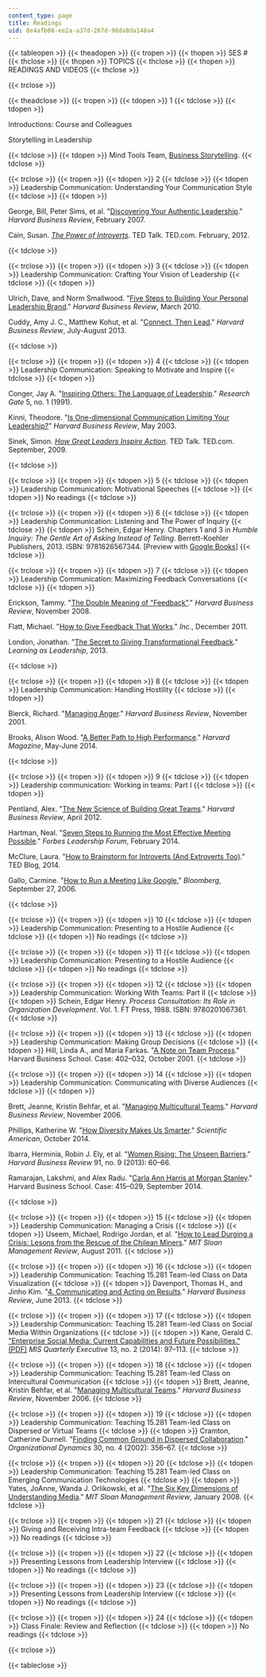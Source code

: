 ```yaml
---
content_type: page
title: Readings
uid: 8e4afb08-ee2a-a37d-267d-98da8da148a4
---
```


{{< tableopen >}}
{{< theadopen >}}
{{< tropen >}}
{{< thopen >}}
SES #
{{< thclose >}}
{{< thopen >}}
TOPICS
{{< thclose >}}
{{< thopen >}}
READINGS AND VIDEOS
{{< thclose >}}

{{< trclose >}}

{{< theadclose >}}
{{< tropen >}}
{{< tdopen >}}
1
{{< tdclose >}}
{{< tdopen >}}


Introductions: Course and Colleagues

Storytelling in Leadership


{{< tdclose >}}
{{< tdopen >}}
Mind Tools Team, [Business Storytelling](https://www.mindtools.com/pages/article/BusinessStoryTelling.htm).
{{< tdclose >}}

{{< trclose >}}
{{< tropen >}}
{{< tdopen >}}
2
{{< tdclose >}}
{{< tdopen >}}
Leadership Communication: Understanding Your Communication Style
{{< tdclose >}}
{{< tdopen >}}


George, Bill, Peter Sims, et al. "[Discovering Your Authentic Leadership](https://hbr.org/2007/02/discovering-your-authentic-leadership)." _Harvard Business Review_, February 2007.

Cain, Susan. [_The Power of Introverts_](https://www.ted.com/talks/susan_cain_the_power_of_introverts?language=en). TED Talk. TED.com. February, 2012.


{{< tdclose >}}

{{< trclose >}}
{{< tropen >}}
{{< tdopen >}}
3
{{< tdclose >}}
{{< tdopen >}}
Leadership Communication: Crafting Your Vision of Leadership
{{< tdclose >}}
{{< tdopen >}}


Ulrich, Dave, and Norm Smallwood. "[Five Steps to Building Your Personal Leadership Brand](https://hbr.org/product/five-steps-to-building-your-personal-leadership-brand/U0712A-PDF-ENG)." _Harvard Business Review_, March 2010.

Cuddy, Amy J. C., Matthew Kohut, et al. "[Connect, Then Lead](https://hbr.org/2013/07/connect-then-lead)." _Harvard Business Review_, July-August 2013.


{{< tdclose >}}

{{< trclose >}}
{{< tropen >}}
{{< tdopen >}}
4
{{< tdclose >}}
{{< tdopen >}}
Leadership Communication: Speaking to Motivate and Inspire
{{< tdclose >}}
{{< tdopen >}}


Conger, Jay A. "[Inspiring Others: The Language of Leadership](https://www.researchgate.net/publication/237118487_Inspiring_Others_The_Language_of_Leadership)." _Research Gate_ 5, no. 1 (1991).

Kinni, Theodore. "[Is One-dimensional Communication Limiting Your Leadership?](https://hbr.org/product/is-one-dimensional-communication-limiting-your-lea/an/C0305A-PDF-ENG?Ntt=one-dimensional%2520communication%2520limiting%2520your%2520leadership)" _Harvard Business Review_, May 2003.

Sinek, Simon. [_How Great Leaders Inspire Action_](https://www.ted.com/talks/simon_sinek_how_great_leaders_inspire_action?language=en). TED Talk. TED.com. September, 2009.


{{< tdclose >}}

{{< trclose >}}
{{< tropen >}}
{{< tdopen >}}
5
{{< tdclose >}}
{{< tdopen >}}
Leadership Communication: Motivational Speeches
{{< tdclose >}}
{{< tdopen >}}
No readings
{{< tdclose >}}

{{< trclose >}}
{{< tropen >}}
{{< tdopen >}}
6
{{< tdclose >}}
{{< tdopen >}}
Leadership Communication: Listening and The Power of Inquiry
{{< tdclose >}}
{{< tdopen >}}
Schein, Edgar Henry. Chapters 1 and 3 in _Humble Inquiry: The Gentle Art of Asking Instead of Telling_. Berrett-Koehler Publishers, 2013. ISBN: 9781626567344. \[Preview with [Google Books](http://books.google.com/books?id=g9aw5lKYu58C&pg=PA7=onepage)\]
{{< tdclose >}}

{{< trclose >}}
{{< tropen >}}
{{< tdopen >}}
7
{{< tdclose >}}
{{< tdopen >}}
Leadership Communication: Maximizing Feedback Conversations
{{< tdclose >}}
{{< tdopen >}}


Erickson, Tammy. "[The Double Meaning of "Feedback"](https://hbr.org/2008/11/the-double-meaning-of-feedback)." _Harvard Business Review_, November 2008.

Flatt, Michael. "[How to Give Feedback That Works](http://www.inc.com/michael-flatt/how-to-give-feedback-that-works.html)." _Inc._, December 2011.

London, Jonathan. "[The Secret to Giving Transformational Feedback](http://learnaslead.com/the-secret-to-giving-transformational-feedback/)." _Learning as Leadership_, 2013.


{{< tdclose >}}

{{< trclose >}}
{{< tropen >}}
{{< tdopen >}}
8
{{< tdclose >}}
{{< tdopen >}}
Leadership Communication: Handling Hostility
{{< tdclose >}}
{{< tdopen >}}


Bierck, Richard. "[Managing Anger](http://hbr.org/product/managing-anger/C0111B-PDF-ENG)." _Harvard Business Review_, November 2001.

Brooks, Alison Wood. "[A Better Path to High Performance](http://harvardmagazine.com/2014/05/a-better-path-to-high-performance)." _Harvard Magazine_, May-June 2014.


{{< tdclose >}}

{{< trclose >}}
{{< tropen >}}
{{< tdopen >}}
9
{{< tdclose >}}
{{< tdopen >}}
Leadership communication: Working in teams: Part I
{{< tdclose >}}
{{< tdopen >}}


Pentland, Alex. "[The New Science of Building Great Teams](https://hbr.org/webinar/2012/06/the-new-science-of-building-gr-2)." _Harvard Business Review_, April 2012.

Hartman, Neal. "[Seven Steps to Running the Most Effective Meeting Possible](http://www.forbes.com/sites/forbesleadershipforum/2014/02/05/seven-steps-to-running-the-most-effective-meeting-possible/#2ed62f0f1054)." _Forbes Leadership Forum_, February 2014.

McClure, Laura. "[How to Brainstorm for Introverts (And Extroverts Too)](http://blog.ted.com/how-to-run-a-brainstorm-for-introverts-and-extroverts-too/)." TED Blog, 2014.

Gallo, Carmine. "[How to Run a Meeting Like Google](http://www.bloomberg.com/news/articles/2006-09-26/how-to-run-a-meeting-like-google)," _Bloomberg_, September 27, 2006.


{{< tdclose >}}

{{< trclose >}}
{{< tropen >}}
{{< tdopen >}}
10
{{< tdclose >}}
{{< tdopen >}}
Leadership Communication: Presenting to a Hostile Audience
{{< tdclose >}}
{{< tdopen >}}
No readings
{{< tdclose >}}

{{< trclose >}}
{{< tropen >}}
{{< tdopen >}}
11
{{< tdclose >}}
{{< tdopen >}}
Leadership Communication: Presenting to a Hostile Audience
{{< tdclose >}}
{{< tdopen >}}
No readings
{{< tdclose >}}

{{< trclose >}}
{{< tropen >}}
{{< tdopen >}}
12
{{< tdclose >}}
{{< tdopen >}}
Leadership Communication: Working With Teams: Part II
{{< tdclose >}}
{{< tdopen >}}
Schein, Edgar Henry. _Process Consultation: Its Role in Organization Development_. Vol. 1. FT Press, 1988. ISBN: 9780201067361.
{{< tdclose >}}

{{< trclose >}}
{{< tropen >}}
{{< tdopen >}}
13
{{< tdclose >}}
{{< tdopen >}}
Leadership Communication: Making Group Decisions
{{< tdclose >}}
{{< tdopen >}}
Hill, Linda A., and Maria Farkas. "[A Note on Team Process](http://www.hbs.edu/faculty/Pages/item.aspx?num=28520)." Harvard Business School. Case: 402–032, October 2001.
{{< tdclose >}}

{{< trclose >}}
{{< tropen >}}
{{< tdopen >}}
14
{{< tdclose >}}
{{< tdopen >}}
Leadership Communication: Communicating with Diverse Audiences
{{< tdclose >}}
{{< tdopen >}}


Brett, Jeanne, Kristin Behfar, et al. "[Managing Multicultural Teams](https://hbr.org/2006/11/managing-multicultural-teams)." _Harvard Business Review_, November 2006.

Phillips, Katherine W. "[How Diversity Makes Us Smarter](https://www.scientificamerican.com/article/how-diversity-makes-us-smarter/)." _Scientific American_, October 2014.

Ibarra, Herminia, Robin J. Ely, et al. "[Women Rising: The Unseen Barriers](http://www.hbs.edu/faculty/Pages/item.aspx?num=45424)." _Harvard Business Review_ 91, no. 9 (2013): 60–66.

Ramarajan, Lakshmi, and Alex Radu. "[Carla Ann Harris at Morgan Stanley](http://www.hbs.edu/faculty/Pages/item.aspx?num=48067)." Harvard Business School. Case: 415–029, September 2014.


{{< tdclose >}}

{{< trclose >}}
{{< tropen >}}
{{< tdopen >}}
15
{{< tdclose >}}
{{< tdopen >}}
Leadership Communication: Managing a Crisis
{{< tdclose >}}
{{< tdopen >}}
Useem, Michael, Rodrigo Jordan, et al. "[How to Lead Durging a Crisis: Lesons from the Rescue of the Chilean Miners](http://sloanreview.mit.edu/article/how-to-lead-during-a-crisis-lessons-from-the-rescue-of-the-chilean-miners/)." _MIT Sloan Management Review_, August 2011.
{{< tdclose >}}

{{< trclose >}}
{{< tropen >}}
{{< tdopen >}}
16
{{< tdclose >}}
{{< tdopen >}}
Leadership Communication: Teaching 15.281 Team-led Class on Data Visualization
{{< tdclose >}}
{{< tdopen >}}
Davenport, Thomas H., and Jinho Kim. "[4\. Communicating and Acting on Results](https://www.safaribooksonline.com/library/view/keeping-up-with/9781422187265/chapter004.html)." _Harvard Business Review_, June 2013.
{{< tdclose >}}

{{< trclose >}}
{{< tropen >}}
{{< tdopen >}}
17
{{< tdclose >}}
{{< tdopen >}}
Leadership Communication: Teaching 15.281 Team-led Class on Social Media Within Organizations
{{< tdclose >}}
{{< tdopen >}}
Kane, Gerald C. ["Enterprise Social Media: Current Capabilities and Future Possibilities." (PDF)](http://www.misqe.org/ojs2/index.php/misqe/article/viewFile/566/390) _MIS Quarterly Executive_ 13, no. 2 (2014): 97–113.
{{< tdclose >}}

{{< trclose >}}
{{< tropen >}}
{{< tdopen >}}
18
{{< tdclose >}}
{{< tdopen >}}
Leadership Communication: Teaching 15.281 Team-led Class on Intercultural Communication
{{< tdclose >}}
{{< tdopen >}}
Brett, Jeanne, Kristin Behfar, et al. "[Managing Multicultural Teams](https://hbr.org/2006/11/managing-multicultural-teams)." _Harvard Business Review_, November 2006.
{{< tdclose >}}

{{< trclose >}}
{{< tropen >}}
{{< tdopen >}}
19
{{< tdclose >}}
{{< tdopen >}}
Leadership Communication: Teaching 15.281 Team-led Class on Dispersed or Virtual Teams
{{< tdclose >}}
{{< tdopen >}}
Cramton, Catherine Durnell. "[Finding Common Ground in Dispersed Collaboration](http://dx.doi.org/10.1016/S0090-2616(02)00063-3)." _Organizational Dynamics_ 30, no. 4 (2002): 356–67.
{{< tdclose >}}

{{< trclose >}}
{{< tropen >}}
{{< tdopen >}}
20
{{< tdclose >}}
{{< tdopen >}}
Leadership Communication: Teaching 15.281 Team-led Class on Emerging Communication Technologies
{{< tdclose >}}
{{< tdopen >}}
Yates, JoAnne, Wanda J. Orlikowski, et al. "[The Six Key Dimensions of Understanding Media](http://sloanreview.mit.edu/article/the-six-key-dimensions-of-understanding-media/)." _MIT Sloan Management Review_, January 2008.
{{< tdclose >}}

{{< trclose >}}
{{< tropen >}}
{{< tdopen >}}
21
{{< tdclose >}}
{{< tdopen >}}
Giving and Receiving Intra-team Feedback
{{< tdclose >}}
{{< tdopen >}}
No readings
{{< tdclose >}}

{{< trclose >}}
{{< tropen >}}
{{< tdopen >}}
22
{{< tdclose >}}
{{< tdopen >}}
Presenting Lessons from Leadership Interview
{{< tdclose >}}
{{< tdopen >}}
No readings
{{< tdclose >}}

{{< trclose >}}
{{< tropen >}}
{{< tdopen >}}
23
{{< tdclose >}}
{{< tdopen >}}
Presenting Lessons from Leadership Interview
{{< tdclose >}}
{{< tdopen >}}
No readings
{{< tdclose >}}

{{< trclose >}}
{{< tropen >}}
{{< tdopen >}}
24
{{< tdclose >}}
{{< tdopen >}}
Class Finale: Review and Reflection
{{< tdclose >}}
{{< tdopen >}}
No readings
{{< tdclose >}}

{{< trclose >}}

{{< tableclose >}}